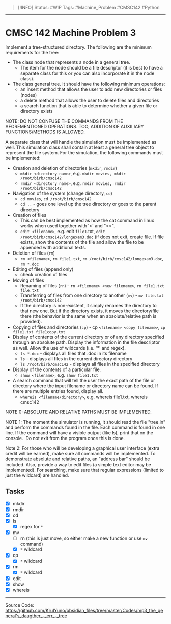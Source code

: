 > [!INFO]
> Status: #WIP
> Tags: #Machine_Problem #CMSC142 #Python

----
# CMSC 142 Machine Problem 3
Implement a tree-structured directory. The following are the minimum requirements for the tree:
- The class node that represents a node in a general tree.
	- The item for the node should be a file descriptor (it is best to have a separate class for this or you can also incorporate it in the node class).
-   The class general tree. It should have the following minimum operations:
	-   an insert method that allows the user to add new directories or files (nodes)
	-   a delete method that allows the user to delete files and directories
	-   a search function that is able to determine whether a given file or directory exists

NOTE: DO NOT CONFUSE THE COMMANDS FROM THE AFOREMENTIONED OPERATIONS. TOO, ADDITION OF AUXILIARY FUNCTIONS/METHODS IS ALLOWED.

A separate class that will handle the simulation must be implemented as well. This simulation class shall contain at least a general tree object to represent the file system. For the simulation, the following commands must be implemented:

- Creation and deletion of directories (`mkdir`, `rmdir`)
    - `mkdir <directory name>`, e.g. `mkdir movies, mkdir /root/birb/cmsc142`
    - `rmdir <directory name>`, e.g. `rmdir movies, rmdir /root/birb/cmsc142`
-   Navigation of the system (change directory, `cd`)
    - `cd movies`, `cd /root/birb/cmsc142`
    - `cd ..` - goes one level up the tree directory or goes to the parent directory
-   Creation of files
	- This can be best implemented as how the cat command in linux works when used together with '>' and ">>".
	- `edit <filename>`, e.g. edit `file1`.txt, `edit /root/birb/cmsc142/longexam3.doc` (if does not exit, create file. If file exists, show the contents of the file and allow the file to be appended with additional texts.
-   Deletion of files (`rm`)
	- `rm <filename>`, `rm file1.txt`, `rm /root/birb/cmsc142/longexam3.doc`, `rm *.doc`
-   Editing of files (append only)
	- check creation of files
-   Moving of files
	- Renaming of files (`rn`) - `rn <filename> <new filename>`, `rn file1.txt file.txt`
	- Transferring of files from one directory to another (`mv`) - `mv file.txt /root/birb/cmsc142`
	- If the directory is non-existent, it simply renames the directory to that new one. But if the directory exists, it moves the directory/file there (the behavior is the same when an absolute/relative path is provided).
- Copying of files and directories (`cp`) - cp `<filename> <copy filename>`, `cp file1.txt file1copy.txt`
- Display of contents of the current directory or of any directory specified through an absolute path. Display the information in the file descriptor as well. Allow the use of wildcards (i.e. '\*' and regex).
    - `ls *.doc` - displays all files that .doc in its filename
    - `ls` - displays all files in the current directory directory 
    - `ls /root/birb/cmsc142` - displays all files in the specified directory
- Display of the contents of a particular file.
    - `show <filename>`, e.g. `show file1.txt`
- A search command that will tell the user the exact path of the file or directory where the input filename or directory name can be found. If there are multiple entries found, display all.
	- `whereis <filename/directory>`, e.g. whereis file1.txt, whereis cmsc142

NOTE 0: ABSOLUTE AND RELATIVE PATHS MUST BE IMPLEMENTED. 

NOTE 1: The moment the simulator is running, it should read the file "tree.in" and perform the commands found in the file. Each command is found in one line. If the command will have a visible output (like ls), print that on the console.  Do not exit from the program once this is done.

Note 2: For those who will be developing a graphical user interface (extra credit will be earned), make sure all commands will be implemented. To demonstrate absolute and relative paths, an "address bar" should be included. Also, provide a way to edit files (a simple text editor may be implemented). For searching, make sure that regular expressions (limited to just the wildcard) are handled.

Tasks
---
- [x] mkdir
- [x] rmdir
- [x] cd
- [x] ls
	- [x] regex for `*`
- [x] mv
	- [ ] rn (this is just move, so either make a new function or use `mv` command)
	- [x] `*` wildcard
- [x] cp
	- [x] `*` wildcard
- [x] rm
	- [x] `*` wildcard
- [x] edit
- [x] show
- [x] whereis

---
Source Code: https://github.com/KrulYuno/obsidian_files/tree/master/Codes/mp3_the_general's_daugther_-_err_-_tree